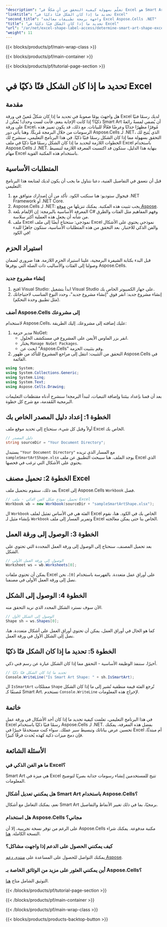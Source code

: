 ```yaml
---
"description": "تعلّم بسهولة كيفية التحقق من أن شكلًا في Excel هو Smart Art باستخدام Aspose.Cells لـ .NET من خلال هذا الدليل المفصل. مثالي لأتمتة مهام Excel."
"linktitle": "تحديد ما إذا كان الشكل فنًا ذكيًا في Excel"
"second_title": "واجهة برمجة تطبيقات معالجة Excel Aspose.Cells .NET"
"title": "تحديد ما إذا كان الشكل فنًا ذكيًا في Excel"
"url": "/ar/net/excel-shape-label-access/determine-smart-art-shape-excel/"
"weight": 11
---
```


{{< blocks/products/pf/main-wrap-class >}}

{{< blocks/products/pf/main-container >}}

{{< blocks/products/pf/tutorial-page-section >}}

# تحديد ما إذا كان الشكل فنًا ذكيًا في Excel

## مقدمة
هل واجهتَ يومًا صعوبةً في تحديد ما إذا كان شكلٌ مُعينٌ في ورقة Excel لديك رسمًا فنيًا ذكيًا؟ إذا كانت الإجابة بنعم، فأنت لست وحدك! يُمكن لـ Smart Art أن يُضفي لمسةً رائعةً على ورقة Excel، مُوفرًا مظهرًا جذابًا وعرضًا فعّالًا للبيانات. مع ذلك، قد يكون تمييز هذه الرسومات من خلال البرمجة مُربكًا. وهنا يأتي دور Aspose.Cells لـ .NET، الذي يُتيح لك التحقق بسهولة مما إذا كان الشكل رسمًا فنيًا ذكيًا. 
في هذا البرنامج التعليمي، سنشرح لك الخطوات اللازمة لتحديد ما إذا كان الشكل رسمًا فنيًا ذكيًا في ملف Excel باستخدام Aspose.Cells لـ .NET. بنهاية هذا الدليل، ستكون قد اكتسبت المعرفة اللازمة لتبسيط مهام Excel باستخدام هذه المكتبة القوية.
## المتطلبات الأساسية
قبل أن نتعمق في التفاصيل الفنية، دعنا نتناول ما يجب أن يكون لديك لمتابعة هذا البرنامج التعليمي:
1. فيجوال ستوديو: هنا سنكتب الكود. تأكد من أن إصدارك متوافق مع .NET Framework أو .NET Core.
2. Aspose.Cells لـ .NET: يجب تثبيت هذه المكتبة. يمكنك تنزيلها من [موقع Aspose](https://releases.aspose.com/cells/net/).
3. المعرفة الأساسية بالبرمجة: إن الإلمام بلغة C# وفهم المفاهيم مثل الفئات والطرق من شأنه أن يجعل هذه العملية أكثر سلاسة.
4. ملف Excel نموذجي: ستحتاج أيضًا إلى ملف Excel نموذجي يحتوي على الأشكال والفن الذكي للاختبار.
بعد التحقق من هذه المتطلبات الأساسية، ستكون جاهزًا للبدء في الكود!
## استيراد الحزم
قبل البدء بكتابة الشيفرة البرمجية، علينا استيراد الحزم اللازمة. هذا ضروري لضمان وصولنا إلى الفئات والأساليب ذات الصلة التي يوفرها Aspose.Cells.
### إنشاء مشروع جديد
1. افتح Visual Studio:
   ابدأ بتشغيل Visual Studio على جهاز الكمبيوتر الخاص بك.
2. إنشاء مشروع جديد:
   انقر فوق "إنشاء مشروع جديد"، وحدد النوع المناسب لاحتياجاتك (مثل تطبيق وحدة التحكم).
### أضف Aspose.Cells إلى مشروعك
لاستخدام Aspose.Cells، عليك إضافته إلى مشروعك. إليك الطريقة:
1. مدير حزمة NuGet:
   - انقر بزر الماوس الأيمن على المشروع في مستكشف الحلول.
   - يختار `Manage NuGet Packages`.
   - ابحث عن "Aspose.Cells" وقم بتثبيت الحزمة.
2. التحقق من التثبيت:
   انتقل إلى مراجع المشروع للتأكد من ظهور Aspose.Cells في القائمة. 
```csharp
using System;
using System.Collections.Generic;
using System.Linq;
using System.Text;
using Aspose.Cells.Drawing;
```
بعد أن قمنا بإعداد بيئتنا وإضافة التبعيات، لنبدأ البرمجة! سنشرح أدناه مقتطفات التعليمات البرمجية المُقدمة، مع شرح كل خطوة.
## الخطوة 1: إعداد دليل المصدر الخاص بك
أولاً وقبل كل شيء، ستحتاج إلى تحديد موقع ملف Excel الخاص بك.
```csharp
// دليل المصدر
string sourceDir = "Your Document Directory";
```
يستبدل `"Your Document Directory"` مع المسار الذي تريده `sampleSmartArtShape.xlsx` يوجد الملف. هنا سيبحث التطبيق عن ملف Excel الذي يحتوي على الأشكال التي ترغب في فحصها.
## الخطوة 2: تحميل مصنف Excel
بعد ذلك، سنقوم بتحميل ملف Excel إلى Aspose.Cells `Workbook` فصل.
```csharp
// تحميل نموذج شكل الفن الذكي - ملف Excel
Workbook wb = new Workbook(sourceDir + "sampleSmartArtShape.xlsx");
```
ال `Workbook` الفئة هي في الأساس تمثيل لملف Excel الخاص بك في الكود. هنا، نقوم بإنشاء مثيل لـ `Workbook` وتمرير المسار إلى ملف Excel الخاص بنا حتى يمكن معالجته.
## الخطوة 3: الوصول إلى ورقة العمل
بعد تحميل المصنف، سنحتاج إلى الوصول إلى ورقة العمل المحددة التي تحتوي على الشكل.
```csharp
// الوصول إلى ورقة العمل الأولى
Worksheet ws = wb.Worksheets[0];
```
يمكن أن تحتوي ملفات Excel على أوراق عمل متعددة. بالفهرسة باستخدام `[0]`، نحن نصل إلى ورقة العمل الأولى في مصنفنا. 
## الخطوة 4: الوصول إلى الشكل
الآن سوف نسترد الشكل المحدد الذي نريد التحقق منه.
```csharp
// الوصول إلى الشكل الأول
Shape sh = ws.Shapes[0];
```
كما هو الحال في أوراق العمل، يمكن أن تحتوي أوراق العمل على أشكال متعددة. هنا، نصل إلى الشكل الأول في ورقة العمل. 
## الخطوة 5: تحديد ما إذا كان الشكل فنًا ذكيًا
أخيرًا، سننفذ الوظيفة الأساسية - التحقق مما إذا كان الشكل عبارة عن رسم فني ذكي.
```csharp
// تحديد ما إذا كان الشكل فنًا ذكيًا
Console.WriteLine("Is Smart Art Shape: " + sh.IsSmartArt);
```
ال `IsSmartArt` ممتلكات `Shape` تُرجع الفئة قيمة منطقية تُشير إلى ما إذا كان الشكل مُصنفًا كـ Smart Art. نستخدم `Console.WriteLine` لإخراج هذه المعلومات. 
## خاتمة
في هذا البرنامج التعليمي، تعلمت كيفية تحديد ما إذا كان أحد الأشكال في ورقة عمل Excel رسمًا فنيًا ذكيًا باستخدام Aspose.Cells لـ .NET. بفضل هذه المعرفة، يمكنك تحسين عرض بياناتك وتبسيط سير عملك. سواء كنت مستخدمًا خبيرًا في Excel أم مبتدئًا، فإن دمج ميزات ذكية كهذه يُحدث فرقًا كبيرًا. 
## الأسئلة الشائعة
### ما هو الفن الذكي في Excel؟
Smart Art هي ميزة في Excel تتيح للمستخدمين إنشاء رسومات جذابة بصريًا لتوضيح المعلومات.
### هل يمكنني تعديل أشكال Smart Art باستخدام Aspose.Cells؟
نعم، يمكنك التعامل مع أشكال Smart Art برمجيًا، بما في ذلك تغيير الأنماط والتفاصيل.
### هل استخدام Aspose.Cells مجاني؟
على الرغم من توفر نسخة تجريبية، إلا أن Aspose.Cells مكتبة مدفوعة. يمكنك شراء النسخة الكاملة. [هنا](https://purchase.aspose.com/buy).
### كيف يمكنني الحصول على الدعم إذا واجهت مشاكل؟
يمكنك التواصل للحصول على المساعدة على [منتدى دعم Aspose](https://forum.aspose.com/c/cells/9).
### أين يمكنني العثور على مزيد من الوثائق الخاصة بـ Aspose.Cells؟
التوثيق الشامل متاح [هنا](https://reference.aspose.com/cells/net/).

{{< /blocks/products/pf/tutorial-page-section >}}

{{< /blocks/products/pf/main-container >}}

{{< /blocks/products/pf/main-wrap-class >}}

{{< blocks/products/products-backtop-button >}}